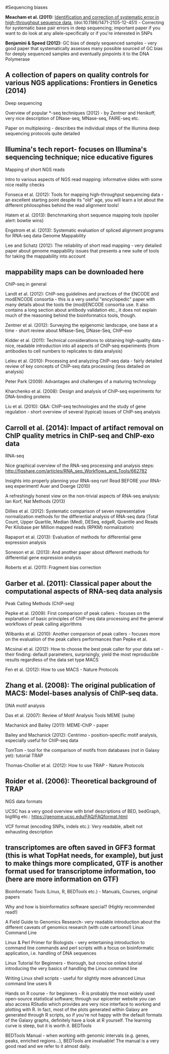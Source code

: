 #Sequencing biases

**Meacham et al. (2011):** [Identification and correction of systematic error in high-throughput sequence data](http://bmcbioinformatics.biomedcentral.com/articles/10.1186/1471-2105-12-451), (doi:10.1186/1471-2105-12-451) - Correcting for systematic base pair errors in deep sequencing; important paper if you want to do look at any allele-specifically or if you're interested in SNPs

**Benjamini & Speed (2012):** GC bias of deeply sequenced samples - very good paper that systematically assesses many possible sourced of GC bias for deeply sequenced samples and eventually pinpoints it to the DNA Polymerase

A collection of papers on quality controls for various NGS applications: Frontiers in Genetics (2014)
---------------------------------------------------------------------------------------
Deep sequencing

Overview of popular *-seq techniques (2012) - by Zentner and Henikoff, very nice description of DNase-seq, MNase-seq, FAIRE-seq etc.

Paper on multiplexing - describes the individual steps of the Illumina deep sequencing protocols quite detailed

Illumina's tech report- focuses on Illumina's sequencing technique; nice educative figures
---------------------------------------------------------------------------------------
Mapping of short NGS reads

Intro to various aspects of NGS read mapping: informative slides with some nice reality checks

Fonseca et al. (2012): Tools for mapping high-throughput sequencing data - an excellent starting point despite its "old" age, you will learn a lot about the different philosophies behind the read alignment tools!

Hatem et al. (2013): Benchmarking short sequence mapping tools (spoiler alert: bowtie wins)

Engstrom et al. (2013): Systematic evaluation of spliced alignment programs for RNA-seq data
Genome Mappability

Lee and Schatz (2012): The reliability of short read mapping - very detailed paper about genome mappability issues that presents a new suite of tools for taking the mappability into account

mappability maps can be downloaded here
------------------------------------------------------------------------
ChIP-seq in general

Landt et al. (2012): ChIP-seq guidelines and practices of the ENCODE and modENCODE consortia   - this is a very useful "encyclopedic" paper with many details about the tools the (mod)ENCODE consortia use. It also contains a long section about antibody validation etc., it does not explain much of the reasoning behind the bioinformatics tools, though.

Zentner et al. (2012): Surveying the epigenomic landscape, one base at a time - short review about MNase-Seq, DNase-Seq, ChIP-exo

Kidder et al. (2011): Technical considerations to obtaining high-quality data - nice, readable introduction into all aspects of ChIP-seq experiments (from antibodies to cell numbers to replicates to data analysis)

Leleu et al. (2010): Processing and analyzing ChIP-seq data - fairly detailed review of key concepts of ChIP-seq data processing (less detailed on analysis)

Peter Park (2009): Advantages and challenges of a maturing technology 

Kharchenko et al. (2008): Design and analysis of ChIP-seq experiments for DNA-binding proteins

Liu et al. (2010): Q&A: ChIP-seq technologies and the study of gene regulation - short overview of several (typical) issues of ChIP-seq analysis

Carroll et al. (2014):  Impact of artifact removal on ChIP quality metrics in ChIP-seq and ChIP-exo data
---------------------------------------------------------------------------------------
RNA-seq

Nice graphical overview of the RNA-seq processing and analysis steps: http://figshare.com/articles/RNA_seq_Workflows_and_Tools/662782

Insights into properly planning your RNA-seq run! Read BEFORE your RNA-seq experiment! Auer and Doerge (2010)

A refreshingly honest view on the non-trivial aspects of RNA-seq analysis: Ian Korf, Nat Methods (2013)

Dillies et al. (2012): Systematic comparison of seven representative normalization methods for the differential analysis of RNA-seq data (Total Count, Upper Quartile, Median (Med), DESeq, edgeR, Quantile and Reads Per Kilobase per Million mapped reads (RPKM) normalization)

Rapaport et al. (2013): Evaluation of methods for differential gene expression analysis

Soneson et al. (2013): And another paper about different methods for differential gene expression analysis

Roberts et al. (2011): Fragment bias correction

Garber et al. (2011): Classical paper about the computational aspects of RNA-seq data analysis
---------------------------------------------------------------------------------------
Peak Calling Methods (ChIP-seq)

Pepke et al. (2009): First comparison of peak callers - focuses on the explanation of basic principles of ChIP-seq data processing and the general workflows of peak calling algorithms

Wilbanks et al. (2010): Another comparison of peak callers - focuses more on the evaluation of the peak callers performances than Pepke et al.

Micsinai et al. (2012): How to choose the best peak caller for your data set - their finding: default parameters, surprisingly, yield the most reproducible results regardless of the data set type
MACS

Fen et al. (2012): How to use MACS - Nature Protocols

Zhang et al. (2008): The original publication of MACS: Model-bases analysis of ChIP-seq data.
---------------------------------------------------------------------------------------
DNA motif analysis

Das et al. (2007): Review of Motif Analysis Tools
MEME (suite)

Machanick and Bailey (2011): MEME-ChIP - paper

Bailey and Machanick (2012): Centrimo - position-specific motif analysis, especially useful for ChIP-seq data

TomTom - tool for the comparison of motifs from databases (not in Galaxy yet): tutorial
TRAP

Thomas-Chollier et al. (2012): How to use TRAP - Nature Protocols

Roider et al. (2006): Theoretical background of TRAP
--------------------------------------------------------------------------------------
NGS data formats

UCSC has a very good overview with brief descriptions of BED, bedGraph, bigWig etc.: https://genome.ucsc.edu/FAQ/FAQformat.html

VCF format (encoding SNPs, indels etc.): Very readable, albeit not exhausting description

transcriptomes are often saved in GFF3 format (this is what TopHat needs, for example), but just to make things more complicated, GTF is another format used for transcriptome information, too (here are more information on GTF)
--------------------------------------------------------------------------------------
Bioinformatic Tools (Linux, R, BEDTools etc.) - Manuals, Courses, original papers

Why and how is bioinformatics software special? (Highly recommended read!)

A Field Guide to Genomics Research- very readable introduction about the different caveats of genomics research (with cute cartoons!)
Linux Command Line

Linux & Perl Primer for Biologists - very entertaining introduction to command line commands and perl scripts with a focus on bioinformatic application, i.e. handling of DNA sequences

Linux Tutorial for Beginners -  thorough, but concise online tutorial introducing the very basics of handling the Linux command line

Writing Linux shell scripts - useful for slightly more advanced Linux command line users
R

Hands on R course - for beginners - R is probably the most widely used open-source statistical software; through our epicenter website you can also access RStudio which provides are very nice interface to working and plotting with R. In fact, most of the plots generated within Galaxy are generated through R scripts, so if you're not happy with the default formats of the Galaxy graphs, definitely have a look at R yourself. The learning curve is steep, but it is worth it.
BEDTools

BEDTools Manual - when working with genomic intervals (e.g. genes, peaks, enriched regions...), BEDTools are invaluable! The manual is a very good read and we refer to it almost daily.
